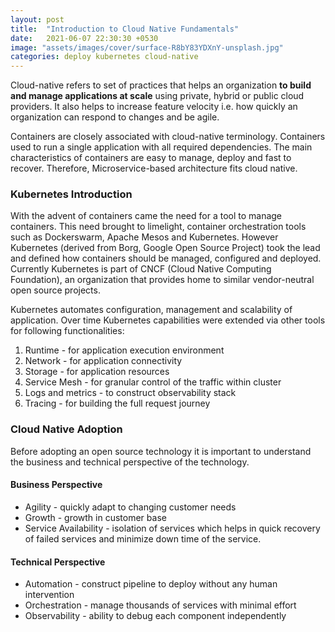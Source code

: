 ```yaml
---
layout: post
title:  "Introduction to Cloud Native Fundamentals"
date:   2021-06-07 22:30:30 +0530
image: "assets/images/cover/surface-R8bY83YDXnY-unsplash.jpg"
categories: deploy kubernetes cloud-native
---
```


Cloud-native refers to set of practices that helps an organization **to build and manage applications at scale** using private, hybrid or public cloud providers. It also helps to increase feature velocity i.e. how quickly an organization can respond to changes and be agile.

Containers are closely associated with cloud-native terminology. Containers used to run a single application with all required dependencies. The main characteristics of containers are easy to manage, deploy and fast to recover. Therefore, Microservice-based architecture fits cloud native.

### Kubernetes Introduction

With the advent of containers came the need for a tool to manage containers. This need brought to limelight, container orchestration tools such as Dockerswarm, Apache Mesos and Kubernetes. However Kubernetes (derived from Borg, Google Open Source Project) took the lead and defined how containers should be managed, configured and deployed. Currently Kubernetes is part of CNCF (Cloud Native Computing Foundation), an organization that provides home to similar vendor-neutral open source projects.

Kubernetes automates configuration, management and scalability of application. Over time Kubernetes capabilities were extended via other tools for following functionalities:
  1. Runtime - for application execution environment
  2. Network - for application connectivity
  3. Storage - for application resources
  4. Service Mesh - for granular control of the traffic within cluster
  5. Logs and metrics - to construct observability stack
  6. Tracing - for building the full request journey

### Cloud Native Adoption

Before adopting an open source technology it is important to understand the business and technical perspective of the technology.

#### Business Perspective
  * Agility - quickly adapt to changing customer needs
  * Growth - growth in customer base
  * Service Availability - isolation of services which helps in quick recovery of failed services and minimize down time of the service.

#### Technical Perspective
 * Automation - construct pipeline to deploy without any human intervention
 * Orchestration - manage thousands of services with minimal effort
 * Observability - ability to debug each component independently